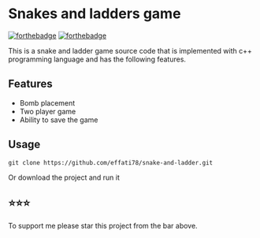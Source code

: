 # Snakes and ladders game

[![forthebadge](http://forthebadge.com/images/badges/made-with-c-plus-plus.svg)](http://forthebadge.com)
[![forthebadge](http://forthebadge.com/images/badges/built-with-love.svg)](http://forthebadge.com)

This is a snake and ladder game source code that is implemented with c++ programming language and has the following features.

## Features

- Bomb placement
- Two player game
- Ability to save the game

## Usage

```
git clone https://github.com/effati78/snake-and-ladder.git
```
Or download the project and run it

## ⭐️⭐️⭐️

To support me please star this project from the bar above.

